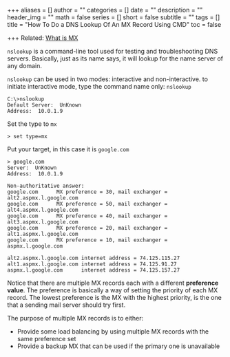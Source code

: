 +++
aliases = []
author = ""
categories = []
date = ""
description = ""
header_img = ""
math = false
series = []
short = false
subtitle = ""
tags = []
title = "How To Do a DNS Lookup Of An MX Record Using CMD"
toc = false

+++
Related: [What is MX](/)

`nslookup` is a command-line tool used for testing and troubleshooting DNS servers. Basically, just as its name says, it will lookup for the name server of any domain.

`nslookup` can be used in two modes: interactive and non-interactive. to initiate interactive mode, type the command name only: `nslookup`

    C:\>nslookup
    Default Server:  UnKnown
    Address:  10.0.1.9

Set the type to `mx`

    > set type=mx

Put your target, in this case it is `google.com`

    > google.com
    Server:  UnKnown
    Address:  10.0.1.9
    
    Non-authoritative answer:
    google.com      MX preference = 30, mail exchanger = alt2.aspmx.l.google.com
    google.com      MX preference = 50, mail exchanger = alt4.aspmx.l.google.com
    google.com      MX preference = 40, mail exchanger = alt3.aspmx.l.google.com
    google.com      MX preference = 20, mail exchanger = alt1.aspmx.l.google.com
    google.com      MX preference = 10, mail exchanger = aspmx.l.google.com
    
    alt2.aspmx.l.google.com internet address = 74.125.115.27
    alt1.aspmx.l.google.com internet address = 74.125.91.27
    aspmx.l.google.com      internet address = 74.125.157.27

Notice that there are multiple MX records each with a different **preference value**. The preference is basically a way of setting the priority of each MX record. The lowest preference is the MX with the highest priority, is the one that a sending mail server should try first.

The purpose of multiple MX records is to either:

* Provide some load balancing by using multiple MX records with the same preference set
* Provide a backup MX that can be used if the primary one is unavailable